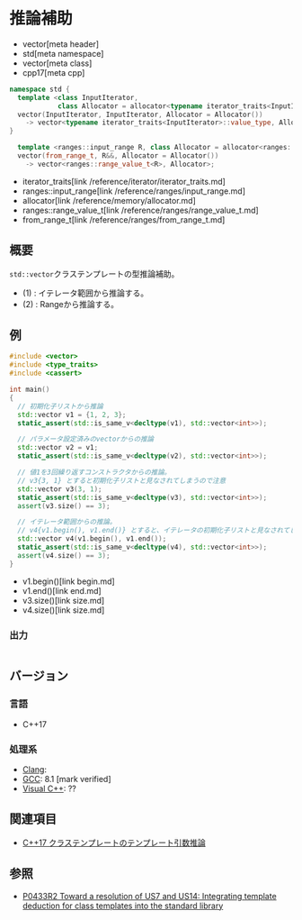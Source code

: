 # 推論補助
* vector[meta header]
* std[meta namespace]
* vector[meta class]
* cpp17[meta cpp]

```cpp
namespace std {
  template <class InputIterator,
            class Allocator = allocator<typename iterator_traits<InputIterator>::value_type>>
  vector(InputIterator, InputIterator, Allocator = Allocator())
    -> vector<typename iterator_traits<InputIterator>::value_type, Allocator>; // (1)
}

  template <ranges::input_range R, class Allocator = allocator<ranges::range_value_t<R>>>
  vector(from_range_t, R&&, Allocator = Allocator())
    -> vector<ranges::range_value_t<R>, Allocator>;                            // (2) C++23から
```
* iterator_traits[link /reference/iterator/iterator_traits.md]
* ranges::input_range[link /reference/ranges/input_range.md]
* allocator[link /reference/memory/allocator.md]
* ranges::range_value_t[link /reference/ranges/range_value_t.md]
* from_range_t[link /reference/ranges/from_range_t.md]

## 概要
`std::vector`クラステンプレートの型推論補助。

- (1) : イテレータ範囲から推論する。
- (2) : Rangeから推論する。


## 例
```cpp example
#include <vector>
#include <type_traits>
#include <cassert>

int main()
{
  // 初期化子リストから推論
  std::vector v1 = {1, 2, 3};
  static_assert(std::is_same_v<decltype(v1), std::vector<int>>);

  // パラメータ設定済みのvectorからの推論
  std::vector v2 = v1;
  static_assert(std::is_same_v<decltype(v2), std::vector<int>>);

  // 値1を3回繰り返すコンストラクタからの推論。
  // v3{3, 1} とすると初期化子リストと見なされてしまうので注意
  std::vector v3(3, 1);
  static_assert(std::is_same_v<decltype(v3), std::vector<int>>);
  assert(v3.size() == 3);

  // イテレータ範囲からの推論。
  // v4{v1.begin(), v1.end()} とすると、イテレータの初期化子リストと見なされてしまうので注意
  std::vector v4(v1.begin(), v1.end());
  static_assert(std::is_same_v<decltype(v4), std::vector<int>>);
  assert(v4.size() == 3);
}
```
* v1.begin()[link begin.md]
* v1.end()[link end.md]
* v3.size()[link size.md]
* v4.size()[link size.md]

### 出力
```
```


## バージョン
### 言語
- C++17

### 処理系
- [Clang](/implementation.md#clang):
- [GCC](/implementation.md#gcc): 8.1 [mark verified]
- [Visual C++](/implementation.md#visual_cpp): ??


## 関連項目
- [C++17 クラステンプレートのテンプレート引数推論](/lang/cpp17/type_deduction_for_class_templates.md)


## 参照
- [P0433R2 Toward a resolution of US7 and US14: Integrating template deduction for class templates into the standard library](http://www.open-std.org/jtc1/sc22/wg21/docs/papers/2017/p0433r2.html)

